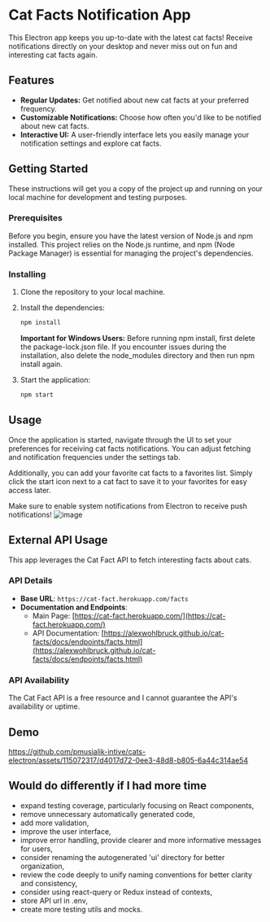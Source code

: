 # Cat Facts Notification App

This Electron app keeps you up-to-date with the latest cat facts! Receive notifications directly on your desktop and never miss out on fun and interesting cat facts again.

## Features

- **Regular Updates:** Get notified about new cat facts at your preferred frequency.
- **Customizable Notifications:** Choose how often you'd like to be notified about new cat facts.
- **Interactive UI:** A user-friendly interface lets you easily manage your notification settings and explore cat facts.

## Getting Started

These instructions will get you a copy of the project up and running on your local machine for development and testing purposes.

### Prerequisites

Before you begin, ensure you have the latest version of Node.js and npm installed. This project relies on the Node.js runtime, and npm (Node Package Manager) is essential for managing the project's dependencies.

### Installing

1. Clone the repository to your local machine.
2. Install the dependencies:

   ```bash
   npm install
   ```

   **Important for Windows Users:** Before running npm install, first delete the package-lock.json file. If you encounter issues during the installation, also delete the node_modules directory and then run npm install again.

3. Start the application:

   ```bash
   npm start
   ```

## Usage

Once the application is started, navigate through the UI to set your preferences for receiving cat facts notifications. You can adjust fetching and notification frequencies under the settings tab.

Additionally, you can add your favorite cat facts to a favorites list. Simply click the start icon next to a cat fact to save it to your favorites for easy access later.

Make sure to enable system notifications from Electron to receive push notifications!
![image](https://github.com/pmusialik-intive/cats-electron/assets/115072317/58fa0197-5b45-444e-9165-b469aef4d6c2)

## External API Usage

This app leverages the Cat Fact API to fetch interesting facts about cats.

### API Details

- **Base URL**: `https://cat-fact.herokuapp.com/facts`
- **Documentation and Endpoints**:
  - Main Page: [https://cat-fact.herokuapp.com/](https://cat-fact.herokuapp.com/)
  - API Documentation: [https://alexwohlbruck.github.io/cat-facts/docs/endpoints/facts.html](https://alexwohlbruck.github.io/cat-facts/docs/endpoints/facts.html)

### API Availability

The Cat Fact API is a free resource and I cannot guarantee the API's availability or uptime.

## Demo

https://github.com/pmusialik-intive/cats-electron/assets/115072317/d4017d72-0ee3-48d8-b805-6a44c314ae54

## Would do differently if I had more time

- expand testing coverage, particularly focusing on React components,
- remove unnecessary automatically generated code,
- add more validation,
- improve the user interface,
- improve error handling, provide clearer and more informative messages for users,
- consider renaming the autogenerated 'ui' directory for better organization,
- review the code deeply to unify naming conventions for better clarity and consistency,
- consider using react-query or Redux instead of contexts,
- store API url in .env,
- create more testing utils and mocks.
